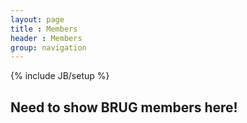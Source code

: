 ```yaml
---
layout: page
title : Members
header : Members
group: navigation
---
```

{% include JB/setup %}

## Need to show BRUG members here!